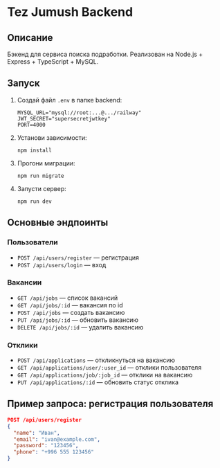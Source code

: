 # Tez Jumush Backend

## Описание

Бэкенд для сервиса поиска подработки. Реализован на Node.js + Express + TypeScript + MySQL.

## Запуск

1. Создай файл `.env` в папке backend:
   ```
   MYSQL_URL="mysql://root:...@.../railway"
   JWT_SECRET="supersecretjwtkey"
   PORT=4000
   ```
2. Установи зависимости:
   ```
   npm install
   ```
3. Прогони миграции:
   ```
   npm run migrate
   ```
4. Запусти сервер:
   ```
   npm run dev
   ```

## Основные эндпоинты

### Пользователи
- `POST /api/users/register` — регистрация
- `POST /api/users/login` — вход

### Вакансии
- `GET /api/jobs` — список вакансий
- `GET /api/jobs/:id` — вакансия по id
- `POST /api/jobs` — создать вакансию
- `PUT /api/jobs/:id` — обновить вакансию
- `DELETE /api/jobs/:id` — удалить вакансию

### Отклики
- `POST /api/applications` — откликнуться на вакансию
- `GET /api/applications/user/:user_id` — отклики пользователя
- `GET /api/applications/job/:job_id` — отклики на вакансию
- `PUT /api/applications/:id` — обновить статус отклика

## Пример запроса: регистрация пользователя
```json
POST /api/users/register
{
  "name": "Иван",
  "email": "ivan@example.com",
  "password": "123456",
  "phone": "+996 555 123456"
}
``` 